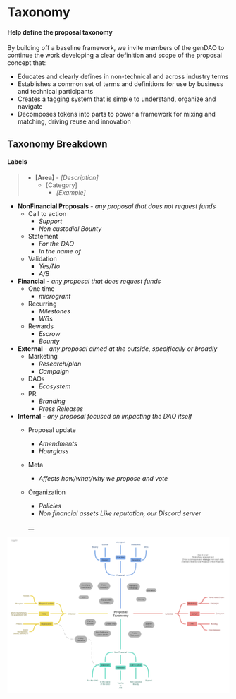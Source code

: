 # Taxonomy

#### Help define the proposal taxonomy

By building off a baseline framework, we invite members of the genDAO to continue the work developing  a clear definition and scope of the proposal concept that:

* Educates and clearly defines in non-technical and across industry terms
* Establishes a common set of terms and definitions for use by business and technical participants
* Creates a tagging system  that is simple to understand, organize and navigate
* Decomposes tokens into parts to power a framework for mixing and matching, driving reuse and innovation

## Taxonomy Breakdown

#### Labels

> * **\[Area\]** - _\[Description\]_
>   * \[Category\]
>     * _\[Example\]_



* **NonFinancial Proposals** - _any proposal that does not request funds_
  * Call to action
    * _Support_
    * _Non custodial Bounty_
  * Statement
    * _For the DAO_
    * _In the name of_
  * Validation
    * _Yes/No_
    * _A/B_
* **Financial** _- any proposal that does request funds_
  * One time
    * _microgrant_
  * Recurring
    * _Milestones_
    * _WGs_
  * Rewards
    * _Escrow_
    * _Bounty_
* **External** - _any proposal aimed at the outside, specifically or broadly_ 
  * Marketing
    * _Research/plan_
    * _Campaign_
  * DAOs
    * _Ecosystem_
  * PR
    * _Branding_
    * _Press Releases_
* **Internal** _- any proposal focused on impacting the DAO itself_
  * Proposal update
    * _Amendments_
    * _Hourglass_
  * Meta
    * _Affects how/what/why  we propose and vote_
  * Organization

    * _Policies_
    * _Non financial assets Like reputation, our Discord server_

    \_\_

![](../../../.gitbook/assets/image%20%284%29.png)

